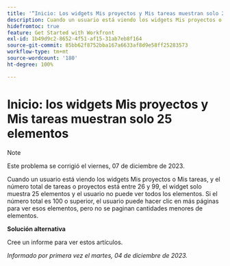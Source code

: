```yaml
---
title: '“Inicio: Los widgets Mis proyectos y Mis tareas muestran solo 25 elementos”'
description: Cuando un usuario está viendo los widgets Mis proyectos o Mis tareas, y el número total de tareas o proyectos está entre 26 y 99, el widget solo muestra 25 elementos y el usuario no puede ver todos los elementos. Si el número total es 100 o superior, el usuario puede hacer clic en más páginas para ver esos elementos, pero no se paginan cantidades menores de elementos.
hidefromtoc: true
feature: Get Started with Workfront
exl-id: 1b49d9c2-8652-4f51-af15-31ab7eb8f164
source-git-commit: 85bb62f8752bba167a6633af8d9e58ff25283573
workflow-type: tm+mt
source-wordcount: '180'
ht-degree: 100%

---
```


# Inicio: los widgets Mis proyectos y Mis tareas muestran solo 25 elementos

>[!NOTE]
>
>Este problema se corrigió el viernes, 07 de diciembre de 2023.

Cuando un usuario está viendo los widgets Mis proyectos o Mis tareas, y el número total de tareas o proyectos está entre 26 y 99, el widget solo muestra 25 elementos y el usuario no puede ver todos los elementos. Si el número total es 100 o superior, el usuario puede hacer clic en más páginas para ver esos elementos, pero no se paginan cantidades menores de elementos.

**Solución alternativa**

Cree un informe para ver estos artículos.

_Informado por primera vez el martes, 04 de diciembre de 2023._
